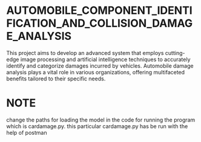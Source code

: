 # AUTOMOBILE_COMPONENT_IDENTIFICATION_AND_COLLISION_DAMAGE_ANALYSIS
This project aims to develop an advanced system that employs cutting-edge image processing and artificial intelligence techniques to accurately identify and categorize damages incurred by vehicles. Automobile damage analysis plays a vital role in various organizations, offering multifaceted benefits tailored to their specific needs. 

# NOTE
change the paths for loading the model in the code for running the program which is cardamage.py.
this particular cardamage.py has be run with the help of postman
